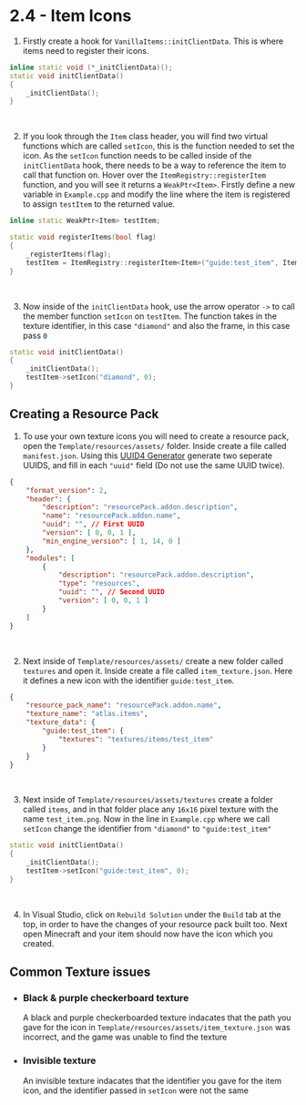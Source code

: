 # 2.4 - Item Icons

1. Firstly create a hook for `VanillaItems::initClientData`. This is where items need to register their icons. 
```cpp
inline static void (*_initClientData)();
static void initClientData()
{
    _initClientData();
}
```

<br />

2. If you look through the `Item` class header, you will find two virtual functions which are called `setIcon`, this is the function needed to set the icon. As the `setIcon` function needs to be called inside of the `initClientData` hook, there needs to be a way to reference the item to call that function on. Hover over the `ItemRegistry::registerItem` function, and you will see it returns a `WeakPtr<Item>`. Firstly define a new variable in `Example.cpp` and modify the line where the item is registered to assign `testItem` to the returned value.
```cpp
inline static WeakPtr<Item> testItem;
```
```cpp
static void registerItems(bool flag)
{
	_registerItems(flag);
	testItem = ItemRegistry::registerItem<Item>("guide:test_item", ItemRegistry::getMaxItemID());
}
```

<br />

3. Now inside of the `initClientData` hook, use the arrow operator `->` to call the member function `setIcon` on `testItem`. The function takes in the texture identifier, in this case `"diamond"` and also the frame, in this case pass `0`
```cpp
static void initClientData()
{
	_initClientData();
	testItem->setIcon("diamond", 0);
}
```

## Creating a Resource Pack

1. To use your own texture icons you will need to create a resource pack, open the `Template/resources/assets/` folder. Inside create a file called `manifest.json`. Using this [UUID4 Generator](https://www.uuidgenerator.net/) generate two seperate UUIDS, and fill in each `"uuid"` field (Do not use the same UUID twice).
```json
{
	"format_version": 2,
	"header": {
		"description": "resourcePack.addon.description",
		"name": "resourcePack.addon.name",
		"uuid": "", // First UUID
		"version": [ 0, 0, 1 ],
		"min_engine_version": [ 1, 14, 0 ]
	},
	"modules": [
		{
			"description": "resourcePack.addon.description",
			"type": "resources",
			"uuid": "", // Second UUID
			"version": [ 0, 0, 1 ]
		}
	]
}
```

<br />

2. Next inside of `Template/resources/assets/` create a new folder called `textures` and open it. Inside create a file called `item_texture.json`. Here it defines a new icon with the identifier `guide:test_item`. 
```json
{
	"resource_pack_name": "resourcePack.addon.name",
	"texture_name": "atlas.items",
	"texture_data": {
		"guide:test_item": {
			"textures": "textures/items/test_item"
		}
	}
}
```

<br />

3. Next inside of `Template/resources/assets/textures` create a folder called `items`, and in that folder place any `16x16` pixel texture with the name `test_item.png`. Now in the line in `Example.cpp` where we call `setIcon` change the identifier from `"diamond"` to `"guide:test_item"`
```cpp
static void initClientData()
{
	_initClientData();
	testItem->setIcon("guide:test_item", 0);
}
```

<br />

4. In Visual Studio, click on `Rebuild Solution` under the `Build` tab at the top, in order to have the changes of your resource pack built too. Next open Minecraft and your item should now have the icon which you created. 

## Common Texture issues

- ### Black & purple checkerboard texture
    A black and purple checkerboarded texture indacates that the path you gave for the icon in `Template/resources/assets/item_texture.json` was incorrect, and the game was unable to find the texture

- ### Invisible texture
    An invisible texture indacates that the identifier you gave for the item icon, and the identifier passed in `setIcon` were not the same